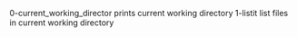 0-current_working_director prints current working directory
1-listit list files in current working directory
